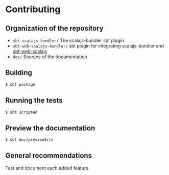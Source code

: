 Contributing
===========

## Organization of the repository

- `sbt-scalajs-bundler/` The scalajs-bundler sbt plugin
- `sbt-web-scalajs-bundler/` sbt plugin for integrating scalajs-bundler and
[sbt-web-scalajs](https://github.com/vmunier/sbt-web-scalajs)
- `doc/` Sources of the documentation

## Building

~~~ sh
$ sbt package
~~~

## Running the tests

~~~ sh
$ sbt scripted
~~~

## Preview the documentation

~~~ sh
$ sbt doc/previewSite
~~~

## General recommendations

Test and document each added feature.